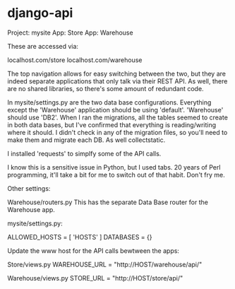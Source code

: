 # django-api

Project: mysite
App: Store
App: Warehouse

These are accessed via:

localhost.com/store
localhost.com/warehouse


The top navigation allows for easy switching between the two, but they are indeed separate applications that only talk via their REST API. As well, there are no shared libraries, so there's some amount of redundant code.

In mysite/settings.py are the two data base configurations.  Everything except the 'Warehouse' application should be using 'default'.  'Warehouse' should use 'DB2'.   When I ran the migrations, all the tables seemed to create in both data bases, but I've confirmed that everything is reading/writing where it should.  I didn't check in any of the migration files, so you'll need to make them and migrate each DB.  As well collectstatic.

I installed 'requests' to simplfy some of the API calls.

I know this is a sensitive issue in Python, but I used tabs.  20 years of Perl programming, it'll take a bit for me to switch out of that habit.  Don't fry me.


Other settings:

Warehouse/routers.py
This has the separate Data Base router for the Warehouse app.

mysite/settings.py:

ALLOWED_HOSTS = [ 'HOSTS' ]
DATABASES = {}


Update the www host for the API calls bewtween the apps:

Store/views.py
WAREHOUSE_URL = "http://HOST/warehouse/api/"

Warehouse/views.py
STORE_URL = "http://HOST/store/api/"







